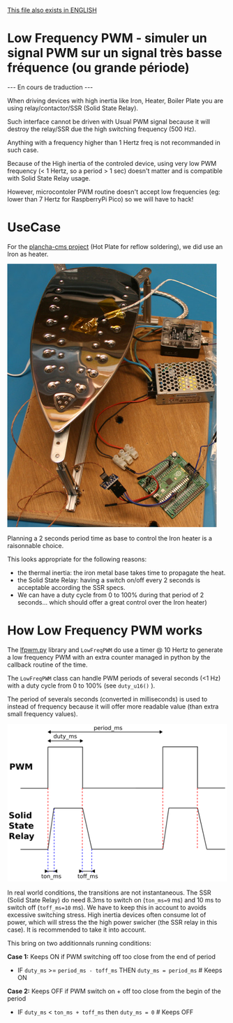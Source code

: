 [This file also exists in ENGLISH](readme_ENG.md)

# Low Frequency PWM - simuler un signal PWM sur un signal très basse fréquence (ou grande période)

--- En cours de traduction ---

When driving devices with high inertia like Iron, Heater, Boiler Plate you are using relay/contactor/SSR (Solid State Relay).

Such interface cannot be driven with Usual PWM signal because it will destroy the relay/SSR due the high switching frequency (500 Hz).

Anything with a frequency higher than 1 Hertz freq is not recommanded in such case.

Because of the High inertia of the controled device, using very low PWM frequency (< 1 Hertz, so a period > 1 sec) doesn't matter and is compatible with Solid State Relay usage.

However, microcontoler PWM routine doesn't accept low frequencies (eg: lower than 7 Hertz for RaspberryPi Pico) so we will have to hack!

# UseCase

For the [plancha-cms project](https://arduino103.blogspot.com/search?q=plancha) (Hot Plate for reflow soldering), we did use an Iron as heater.

![Plancha CMS](docs/_static/usecase.jpg)

Planning a 2 seconds period time as base to control the Iron heater is a raisonnable choice.

This looks appropriate for the following reasons:
* the thermal inertia: the iron metal base takes time to propagate the heat.
* the Solid State Relay: having a switch on/off every 2 seconds is acceptable according the SSR specs.
* We can have a duty cycle from 0 to 100% during that period of 2 seconds... which should offer a great control over the Iron heater)

# How Low Frequency PWM works

The [lfpwm.py](lib/lfpwm.py) library and `LowFreqPWM` do use a timer @ 10 Hertz to generate a low frequency PWM with an extra counter managed in python by the callback routine of the time.

The `LowFreqPWM` class can handle PWM periods of several seconds (<1 Hz) with a duty cycle from 0 to 100% (see `duty_u16()` ).

The period of severals seconds (converted in milliseconds) is used to instead of frequency because it will offer more readable value (than extra small frequency values).

![PWM vs SSR](docs/_static/pwm-vs-ssr.png)

In real world conditions, the transitions are not instantaneous. The SSR (Solid State Relay) do need 8.3ms to switch on (`ton_ms=9` ms) and 10 ms to switch off (`toff_ms=10` ms). We have to keep this in account to avoids excessive switching stress. High inertia devices often consume lot of power, which will stress the the high power swicher (the SSR relay in this case). It is recommended to take it into account.

This bring on two additionnals running conditions:

__Case 1:__ Keeps ON if PWM switching off too close from the end of period
* IF `duty_ms` >= `period_ms - toff_ms` THEN `duty_ms = period_ms` # Keeps ON

__Case 2:__ Keeps OFF if PWM switch on + off too close from the begin of the period
* IF `duty_ms` < `ton_ms + toff_ms` then `duty_ms = 0` # Keeps OFF
